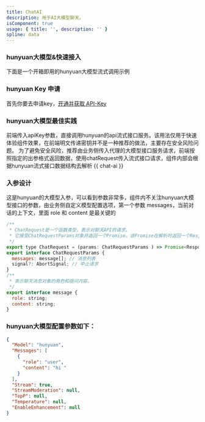 ```yaml
---
title: ChatAI
description: 用于AI大模型聊天。
isComponent: true
usage: { title: '', description: '' }
spline: data
---
```


### hunyuan大模型&快速接入
下面是一个开箱即用的hunyuan大模型流式调用示例

### hunyuan Key 申请
首先你要去申请key，[开通并获取 API-Key](https://hunyuanaide.taiji.woa.com/web/home_api?wsId=10144)

### hunyuan大模型最佳实践

前端传入apiKey参数，直接调用hunyuan的api流式接口服务。该用法仅用于快速体验组件效果，在前端明文传递密钥并不是一种推荐的做法，主要存在安全风险问题。
为了避免安全风险，推荐由业务侧传入代理的大模型接口服务请求，前端按照指定的出参格式返回数据，使用chatRequest传入流式接口请求，组件内部会根据hunyuan流式接口数据结构去解析
{{ chat-ai }}
### 入参设计

这是hunyuan的大模型入参，可以看到参数非常多，组件内不关注hunyuan大模型接口的参数，由业务侧自定义模型配置选项，第一个参数 messages，当前对话的上下文，里面 role 和 content 是最关键的
```js
/**
 * ChatRequest是一个函数类型，表示对聊天API的请求。
 * 它接受ChatRequestParams对象并返回一个Promise，该Promise在解析时返回一个Response对象。
 */
export type ChatRequest = (params: ChatRequestParams ) => Promise<Response>;
export interface ChatRequestParams {
  messages: message[]; // 消息列表
  signal?: AbortSignal; // 中止请求
}
/**
 * 表示聊天消息对象的角色和提问内容。
 */
export interface message {
  role: string;
  content: string;
}

```

### hunyuan大模型配置参数如下：

```json
{
  "Model": "hunyuan",
  "Messages": [
    {
      "role": "user",
      "content": "hi "
    }
  ],
  "Stream": true,
  "StreamModeration": null,
  "TopP": null,
  "Temperature": null,
  "EnableEnhancement": null
}
```